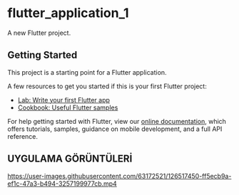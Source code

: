 # flutter_application_1

A new Flutter project.

## Getting Started

This project is a starting point for a Flutter application.

A few resources to get you started if this is your first Flutter project:

- [Lab: Write your first Flutter app](https://flutter.dev/docs/get-started/codelab)
- [Cookbook: Useful Flutter samples](https://flutter.dev/docs/cookbook)

For help getting started with Flutter, view our
[online documentation](https://flutter.dev/docs), which offers tutorials,
samples, guidance on mobile development, and a full API reference.


## UYGULAMA GÖRÜNTÜLERİ

https://user-images.githubusercontent.com/63172521/126517450-ff5ecb9a-ef1c-47a3-b494-3257199977cb.mp4


